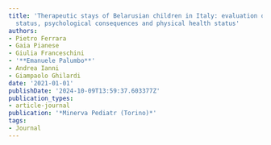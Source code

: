 ```yaml
---
title: 'Therapeutic stays of Belarusian children in Italy: evaluation of their mental
  status, psychological consequences and physical health status'
authors:
- Pietro Ferrara
- Gaia Pianese
- Giulia Franceschini
- '**Emanuele Palumbo**'
- Andrea Ianni
- Giampaolo Ghilardi
date: '2021-01-01'
publishDate: '2024-10-09T13:59:37.603377Z'
publication_types:
- article-journal
publication: '*Minerva Pediatr (Torino)*'
tags:
- Journal
---
```

